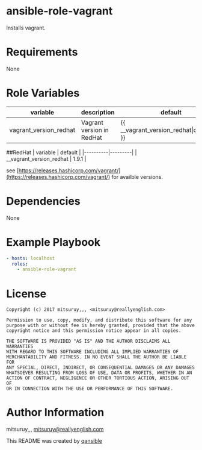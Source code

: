 # ansible-role-vagrant

Installs vagrant.

# Requirements

None

# Role Variables

| variable | description | default |
|----------|-------------|---------|
| vagrant_version_redhat | Vagrant version in RedHat | {{ __vagrant_version_redhat\|default('') }} |

##RedHat
| variable | default |
|----------|---------|
| __vagrant_version_redhat | 1.9.1 |

see [https://releases.hashicorp.com/vagrant/](https://releases.hashicorp.com/vagrant/) for availble versions.

# Dependencies

None

# Example Playbook

```yaml
- hosts: localhost
  roles:
    - ansible-role-vagrant
```

# License

```
Copyright (c) 2017 mitsuruy,,, <mitsuruy@reallyenglish.com>

Permission to use, copy, modify, and distribute this software for any
purpose with or without fee is hereby granted, provided that the above
copyright notice and this permission notice appear in all copies.

THE SOFTWARE IS PROVIDED "AS IS" AND THE AUTHOR DISCLAIMS ALL WARRANTIES
WITH REGARD TO THIS SOFTWARE INCLUDING ALL IMPLIED WARRANTIES OF
MERCHANTABILITY AND FITNESS. IN NO EVENT SHALL THE AUTHOR BE LIABLE FOR
ANY SPECIAL, DIRECT, INDIRECT, OR CONSEQUENTIAL DAMAGES OR ANY DAMAGES
WHATSOEVER RESULTING FROM LOSS OF USE, DATA OR PROFITS, WHETHER IN AN
ACTION OF CONTRACT, NEGLIGENCE OR OTHER TORTIOUS ACTION, ARISING OUT OF
OR IN CONNECTION WITH THE USE OR PERFORMANCE OF THIS SOFTWARE.
```

# Author Information

mitsuruy,,, <mitsuruy@reallyenglish.com>

This README was created by [qansible](https://github.com/trombik/qansible)
